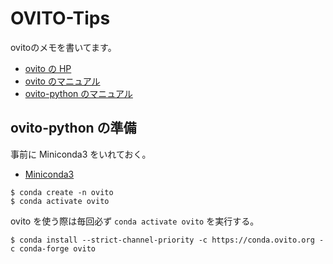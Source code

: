# OVITO-Tips
ovitoのメモを書いてます。

- [ovito の HP](https://www.ovito.org/)
- [ovito のマニュアル](https://www.ovito.org/docs/current/)
- [ovito-python のマニュアル](https://www.ovito.org/docs/current/python/)


## ovito-python の準備

事前に Miniconda3 をいれておく。

- [Miniconda3](https://docs.conda.io/en/latest/miniconda.html)

```
$ conda create -n ovito
$ conda activate ovito
```

ovito を使う際は毎回必ず `conda activate ovito` を実行する。

```
$ conda install --strict-channel-priority -c https://conda.ovito.org -c conda-forge ovito
```
